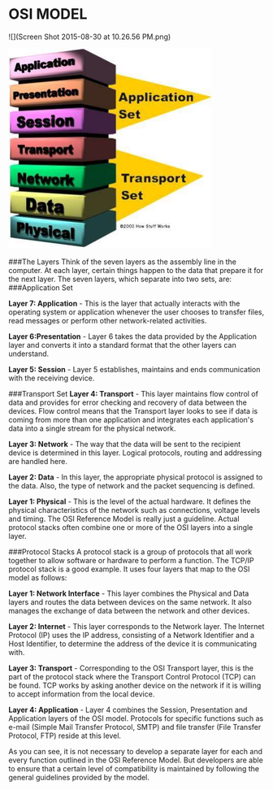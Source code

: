 # OSI MODEL

![](Screen Shot 2015-08-30 at 10.26.56 PM.png)

![](osi-model.jpg)

###The Layers
Think of the seven layers as the assembly line in the computer. At each layer, certain things happen to the data that prepare it for the next layer. The seven layers, which separate into two sets, are:
###Application Set

**Layer 7: Application** - This is the layer that actually interacts with the operating system or application whenever the user chooses to transfer files, read messages or perform other network-related activities.

**Layer 6:Presentation** - Layer 6 takes the data provided by the Application layer and converts it into a standard format that the other layers can understand.

**Layer 5: Session** - Layer 5 establishes, maintains and ends communication with the receiving device.

###Transport Set
**Layer 4: Transport** - This layer maintains flow control of data and provides for error checking and recovery of data between the devices. Flow control means that the Transport layer looks to see if data is coming from more than one application and integrates each application's data into a single stream for the physical network.

**Layer 3: Network** - The way that the data will be sent to the recipient device is determined in this layer. Logical protocols, routing and addressing are handled here.

**Layer 2: Data** - In this layer, the appropriate physical protocol is assigned to the data. Also, the type of network and the packet sequencing is defined.

**Layer 1: Physical** - This is the level of the actual hardware. It defines the physical characteristics of the network such as connections, voltage levels and timing.
The OSI Reference Model is really just a guideline. Actual protocol stacks often combine one or more of the OSI layers into a single layer.

###Protocol Stacks
A protocol stack is a group of protocols that all work together to allow software or hardware to perform a function. The TCP/IP protocol stack is a good example. It uses four layers that map to the OSI model as follows:

**Layer 1: Network Interface** - This layer combines the Physical and Data layers and routes the data between devices on the same network. It also manages the exchange of data between the network and other devices.

**Layer 2: Internet** - This layer corresponds to the Network layer. The Internet Protocol (IP) uses the IP address, consisting of a Network Identifier and a Host Identifier, to determine the address of the device it is communicating with.

**Layer 3: Transport** - Corresponding to the OSI Transport layer, this is the part of the protocol stack where the Transport Control Protocol (TCP) can be found. TCP works by asking another device on the network if it is willing to accept information from the local device.

**Layer 4: Application** - Layer 4 combines the Session, Presentation and Application layers of the OSI model. Protocols for specific functions such as e-mail (Simple Mail Transfer Protocol, SMTP) and file transfer (File Transfer Protocol, FTP) reside at this level.

As you can see, it is not necessary to develop a separate layer for each and every function outlined in the OSI Reference Model. But developers are able to ensure that a certain level of compatibility is maintained by following the general guidelines provided by the model.